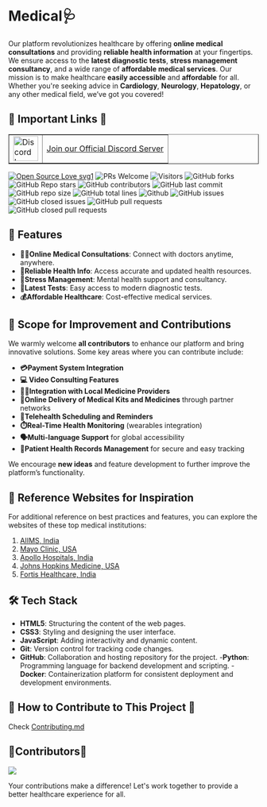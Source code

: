 # **Medical🩺**

Our platform revolutionizes healthcare by offering **online medical consultations** and providing **reliable health information** at your fingertips. We ensure access to the **latest diagnostic tests**, **stress management consultancy**, and a wide range of **affordable medical services**. Our mission is to make healthcare **easily accessible** and **affordable** for all. Whether you're seeking advice in **Cardiology**, **Neurology**, **Hepatology**, or any other medical field, we’ve got you covered!

## 🔗 Important Links 🔗

<table border="1">
  <tr>
      <td><img src="https://github.com/user-attachments/assets/82287ad0-2c5f-419f-ae49-5283fcc6fcfd" alt="Discord Logo" width="50"></td>
      <td><a href="https://discord.gg/FZxBRpTEeH"> Join our Official Discord Server </a></td>
  </tr>
</table>

[![Open Source Love svg1](https://badges.frapsoft.com/os/v1/open-source.svg?v=103)](https://github.com/ellerbrock/open-source-badges/)
![PRs Welcome](https://img.shields.io/badge/PRs-welcome-brightgreen.svg?style=flat)
![Visitors](https://api.visitorbadge.io/api/visitors?path=mdazfar2%2Fezyshop%20&countColor=%23263759&style=flat)
![GitHub forks](https://img.shields.io/github/forks/tushargupta1504/Medical-Website)
![GitHub Repo stars](https://img.shields.io/github/stars/tushargupta1504/Medical-Website)
![GitHub contributors](https://img.shields.io/github/contributors/tushargupta1504/Medical-Website)
![GitHub last commit](https://img.shields.io/github/last-commit/tushargupta1504/Medical-Website)
![GitHub repo size](https://img.shields.io/github/repo-size/tushargupta1504/Medical-Website)
![GitHub total lines](https://sloc.xyz/github/tushargupta1504/Medical-Website)
![Github](https://img.shields.io/github/license/tushargupta1504/Medical-Website)
![GitHub issues](https://img.shields.io/github/issues/tushargupta1504/Medical-Website)
![GitHub closed issues](https://img.shields.io/github/issues-closed-raw/tushargupta1504/Medical-Website)
![GitHub pull requests](https://img.shields.io/github/issues-pr/tushargupta1504/Medical-Website)
![GitHub closed pull requests](https://img.shields.io/github/issues-pr-closed/tushargupta1504/Medical-Website)


## 🌟 Features

- **👨‍💻Online Medical Consultations**: Connect with doctors anytime, anywhere.
- **📝Reliable Health Info**: Access accurate and updated health resources.
- **🌿Stress Management**: Mental health support and consultancy.
- **🧪Latest Tests**: Easy access to modern diagnostic tests.
- **💰Affordable Healthcare**: Cost-effective medical services.

## 🚀 Scope for Improvement and Contributions

We warmly welcome **all contributors** to enhance our platform and bring innovative solutions. Some key areas where you can contribute include:

- **💳Payment System Integration**
- **💻 Video Consulting Features**
- **👨‍⚕️Integration with Local Medicine Providers**
- **🚚Online Delivery of Medical Kits and Medicines** through partner networks
- **🔔Telehealth Scheduling and Reminders**
- **⏱️Real-Time Health Monitoring** (wearables integration)
- **🗣️Multi-language Support** for global accessibility
- **📄Patient Health Records Management** for secure and easy tracking

We encourage **new ideas** and feature development to further improve the platform’s functionality.

## 🔗 Reference Websites for Inspiration

For additional reference on best practices and features, you can explore the websites of these top medical institutions:

1. [AIIMS, India](https://www.aiims.edu)
2. [Mayo Clinic, USA](https://www.mayoclinic.org)
3. [Apollo Hospitals, India](https://www.apollohospitals.com)
4. [Johns Hopkins Medicine, USA](https://www.hopkinsmedicine.org)
5. [Fortis Healthcare, India](https://www.fortishealthcare.com)

## 🛠️ Tech Stack

- **HTML5**: Structuring the content of the web pages.
- **CSS3**: Styling and designing the user interface.
- **JavaScript**: Adding interactivity and dynamic content.
- **Git**: Version control for tracking code changes.
- **GitHub**: Collaboration and hosting repository for the project. -**Python**: Programming language for backend development and scripting. -**Docker**: Containerization platform for consistent deployment and development environments.

## 🚀 How to Contribute to This Project 🚀

Check <a href="./Contributing.md">Contributing.md</a>

## 📢Contributors📢

<a href="https://github.com/rivercory/mw2/graphs/contributors"> <img src="https://contrib.rocks/image?repo=rivercory/mw2" /> </a>

Your contributions make a difference! Let's work together to provide a better healthcare experience for all.
